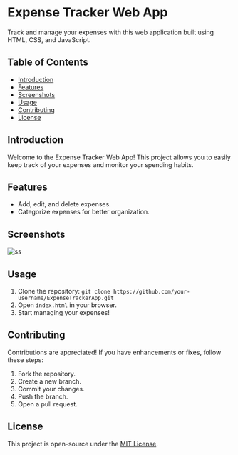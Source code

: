 
# Expense Tracker Web App

Track and manage your expenses with this web application built using HTML, CSS, and JavaScript.

## Table of Contents

- [Introduction](#introduction)
- [Features](#features)
- [Screenshots](#screenshots)
- [Usage](#usage)
- [Contributing](#contributing)
- [License](#license)

## Introduction

Welcome to the Expense Tracker Web App! This project allows you to easily keep track of your expenses and monitor your spending habits.

## Features

- Add, edit, and delete expenses.
- Categorize expenses for better organization.


## Screenshots

![ss](https://github.com/ghulamfatima123/Expense_Tracker_WebApp/assets/86230253/1709d2ac-df3d-4910-8a28-fef47b2a79d1)


## Usage

1. Clone the repository: `git clone https://github.com/your-username/ExpenseTrackerApp.git`
2. Open `index.html` in your browser.
3. Start managing your expenses!

## Contributing

Contributions are appreciated! If you have enhancements or fixes, follow these steps:
1. Fork the repository.
2. Create a new branch.
3. Commit your changes.
4. Push the branch.
5. Open a pull request.

## License

This project is open-source under the [MIT License](LICENSE).
